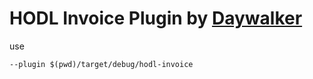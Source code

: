 # HODL Invoice Plugin by [Daywalker](https://github.com/daywalker90)

use
```shell
--plugin $(pwd)/target/debug/hodl-invoice
```
